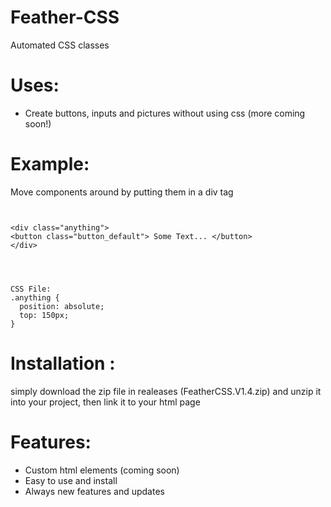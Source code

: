 # Feather-CSS
Automated CSS classes

# Uses:
+ Create buttons, inputs and pictures without using css (more coming soon!)

# Example:
 Move components around by putting them in a div tag
```


<div class="anything">
<button class="button_default"> Some Text... </button>
</div>




CSS File:
.anything {
  position: absolute;
  top: 150px;
}
```

# Installation :
simply download the zip file in realeases (FeatherCSS.V1.4.zip) and unzip it into your project, then link it to your html page 

# Features:
+ Custom html elements (coming soon)
+ Easy to use and install
+ Always new features and updates


